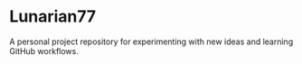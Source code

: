 # Lunarian77
A personal project repository for experimenting with new ideas and learning GitHub workflows.
